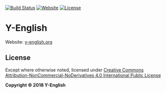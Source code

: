 [![Build Status](https://travis-ci.org/Y-English/Y-English.svg)](https://travis-ci.org/Y-English/Y-English)
[![Website](https://img.shields.io/website-up-down-green-red/https/y-english.org.svg)](https://y-english.org/)
[![License](https://img.shields.io/badge/license-CC4.0%20BY--NC--ND-orange.svg)](/blob/master/LICENSE.md)

# Y-English
Website: [y-english.org](https://y-english.org)

## License
Except where otherwise noted, licensed under [Creative Commons Attribution-NonCommercial-NoDerivatives 4.0 International Public License](/LICENSE.md)

**Copyright &copy; 2018 Y-English**
